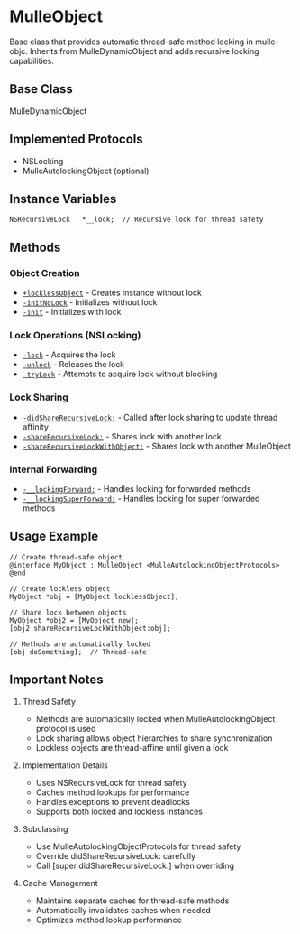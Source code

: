 # MulleObject

Base class that provides automatic thread-safe method locking in mulle-objc. Inherits from MulleDynamicObject and adds recursive locking capabilities.

## Base Class
MulleDynamicObject

## Implemented Protocols
- NSLocking
- MulleAutolockingObject (optional)

## Instance Variables
```objc
NSRecursiveLock   *__lock;  // Recursive lock for thread safety
```

## Methods

### Object Creation
- [`+locklessObject`](https://www.perplexity.ai/search?q=Please+create+some+detailed+API+documentation+for+the+method+locklessObject+of+MulleObject+of+the+MulleObjC+project+https://github.com/mulle-objc/MulleObjC.+You+will+find+source+code+probably+at+https://raw.githubusercontent.com/mulle-objc/MulleObjC/refs/heads/master/src/class/MulleObject.m+and+the+header+at+https://raw.githubusercontent.com/mulle-objc/MulleObjC/refs/heads/master/src/class/MulleObject.h+and+there+may+also+be+tests+for+it+in+the+test/+folder) - Creates instance without lock
- [`-initNoLock`](https://www.perplexity.ai/search?q=Please+create+some+detailed+API+documentation+for+the+method+initNoLock+of+MulleObject+of+the+MulleObjC+project+https://github.com/mulle-objc/MulleObjC.+You+will+find+source+code+probably+at+https://raw.githubusercontent.com/mulle-objc/MulleObjC/refs/heads/master/src/class/MulleObject.m+and+the+header+at+https://raw.githubusercontent.com/mulle-objc/MulleObjC/refs/heads/master/src/class/MulleObject.h+and+there+may+also+be+tests+for+it+in+the+test/+folder) - Initializes without lock
- [`-init`](https://www.perplexity.ai/search?q=Please+create+some+detailed+API+documentation+for+the+method+init+of+MulleObject+of+the+MulleObjC+project+https://github.com/mulle-objc/MulleObjC.+You+will+find+source+code+probably+at+https://raw.githubusercontent.com/mulle-objc/MulleObjC/refs/heads/master/src/class/MulleObject.m+and+the+header+at+https://raw.githubusercontent.com/mulle-objc/MulleObjC/refs/heads/master/src/class/MulleObject.h+and+there+may+also+be+tests+for+it+in+the+test/+folder) - Initializes with lock

### Lock Operations (NSLocking)
- [`-lock`](https://www.perplexity.ai/search?q=Please+create+some+detailed+API+documentation+for+the+method+lock+of+MulleObject+of+the+MulleObjC+project+https://github.com/mulle-objc/MulleObjC.+You+will+find+source+code+probably+at+https://raw.githubusercontent.com/mulle-objc/MulleObjC/refs/heads/master/src/class/MulleObject.m+and+the+header+at+https://raw.githubusercontent.com/mulle-objc/MulleObjC/refs/heads/master/src/class/MulleObject.h+and+there+may+also+be+tests+for+it+in+the+test/+folder) - Acquires the lock
- [`-unlock`](https://www.perplexity.ai/search?q=Please+create+some+detailed+API+documentation+for+the+method+unlock+of+MulleObject+of+the+MulleObjC+project+https://github.com/mulle-objc/MulleObjC.+You+will+find+source+code+probably+at+https://raw.githubusercontent.com/mulle-objc/MulleObjC/refs/heads/master/src/class/MulleObject.m+and+the+header+at+https://raw.githubusercontent.com/mulle-objc/MulleObjC/refs/heads/master/src/class/MulleObject.h+and+there+may+also+be+tests+for+it+in+the+test/+folder) - Releases the lock
- [`-tryLock`](https://www.perplexity.ai/search?q=Please+create+some+detailed+API+documentation+for+the+method+tryLock+of+MulleObject+of+the+MulleObjC+project+https://github.com/mulle-objc/MulleObjC.+You+will+find+source+code+probably+at+https://raw.githubusercontent.com/mulle-objc/MulleObjC/refs/heads/master/src/class/MulleObject.m+and+the+header+at+https://raw.githubusercontent.com/mulle-objc/MulleObjC/refs/heads/master/src/class/MulleObject.h+and+there+may+also+be+tests+for+it+in+the+test/+folder) - Attempts to acquire lock without blocking

### Lock Sharing
- [`-didShareRecursiveLock:`](https://www.perplexity.ai/search?q=Please+create+some+detailed+API+documentation+for+the+method+didShareRecursiveLock+of+MulleObject+of+the+MulleObjC+project+https://github.com/mulle-objc/MulleObjC.+You+will+find+source+code+probably+at+https://raw.githubusercontent.com/mulle-objc/MulleObjC/refs/heads/master/src/class/MulleObject.m+and+the+header+at+https://raw.githubusercontent.com/mulle-objc/MulleObjC/refs/heads/master/src/class/MulleObject.h+and+there+may+also+be+tests+for+it+in+the+test/+folder) - Called after lock sharing to update thread affinity
- [`-shareRecursiveLock:`](https://www.perplexity.ai/search?q=Please+create+some+detailed+API+documentation+for+the+method+shareRecursiveLock+of+MulleObject+of+the+MulleObjC+project+https://github.com/mulle-objc/MulleObjC.+You+will+find+source+code+probably+at+https://raw.githubusercontent.com/mulle-objc/MulleObjC/refs/heads/master/src/class/MulleObject.m+and+the+header+at+https://raw.githubusercontent.com/mulle-objc/MulleObjC/refs/heads/master/src/class/MulleObject.h+and+there+may+also+be+tests+for+it+in+the+test/+folder) - Shares lock with another lock
- [`-shareRecursiveLockWithObject:`](https://www.perplexity.ai/search?q=Please+create+some+detailed+API+documentation+for+the+method+shareRecursiveLockWithObject+of+MulleObject+of+the+MulleObjC+project+https://github.com/mulle-objc/MulleObjC.+You+will+find+source+code+probably+at+https://raw.githubusercontent.com/mulle-objc/MulleObjC/refs/heads/master/src/class/MulleObject.m+and+the+header+at+https://raw.githubusercontent.com/mulle-objc/MulleObjC/refs/heads/master/src/class/MulleObject.h+and+there+may+also+be+tests+for+it+in+the+test/+folder) - Shares lock with another MulleObject

### Internal Forwarding
- [`-__lockingForward:`](https://www.perplexity.ai/search?q=Please+create+some+detailed+API+documentation+for+the+method+__lockingForward+of+MulleObject+of+the+MulleObjC+project+https://github.com/mulle-objc/MulleObjC.+You+will+find+source+code+probably+at+https://raw.githubusercontent.com/mulle-objc/MulleObjC/refs/heads/master/src/class/MulleObject.m+and+the+header+at+https://raw.githubusercontent.com/mulle-objc/MulleObjC/refs/heads/master/src/class/MulleObject.h+and+there+may+also+be+tests+for+it+in+the+test/+folder) - Handles locking for forwarded methods
- [`-__lockingSuperForward:`](https://www.perplexity.ai/search?q=Please+create+some+detailed+API+documentation+for+the+method+__lockingSuperForward+of+MulleObject+of+the+MulleObjC+project+https://github.com/mulle-objc/MulleObjC.+You+will+find+source+code+probably+at+https://raw.githubusercontent.com/mulle-objc/MulleObjC/refs/heads/master/src/class/MulleObject.m+and+the+header+at+https://raw.githubusercontent.com/mulle-objc/MulleObjC/refs/heads/master/src/class/MulleObject.h+and+there+may+also+be+tests+for+it+in+the+test/+folder) - Handles locking for super forwarded methods

## Usage Example

```objc
// Create thread-safe object
@interface MyObject : MulleObject <MulleAutolockingObjectProtocols>
@end

// Create lockless object
MyObject *obj = [MyObject locklessObject];

// Share lock between objects
MyObject *obj2 = [MyObject new];
[obj2 shareRecursiveLockWithObject:obj];

// Methods are automatically locked
[obj doSomething];  // Thread-safe
```

## Important Notes

1. Thread Safety
   - Methods are automatically locked when MulleAutolockingObject protocol is used
   - Lock sharing allows object hierarchies to share synchronization
   - Lockless objects are thread-affine until given a lock

2. Implementation Details
   - Uses NSRecursiveLock for thread safety
   - Caches method lookups for performance
   - Handles exceptions to prevent deadlocks
   - Supports both locked and lockless instances

3. Subclassing
   - Use MulleAutolockingObjectProtocols for thread safety
   - Override didShareRecursiveLock: carefully
   - Call [super didShareRecursiveLock:] when overriding

4. Cache Management
   - Maintains separate caches for thread-safe methods
   - Automatically invalidates caches when needed
   - Optimizes method lookup performance
